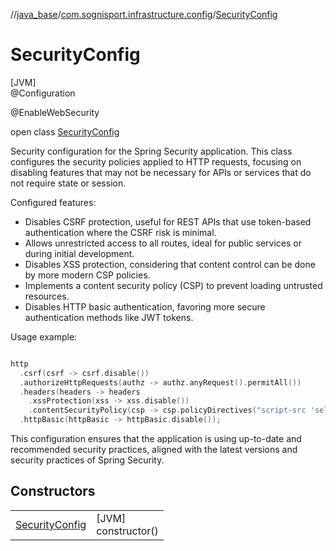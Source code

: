 //[java_base](../../../index.md)/[com.sognisport.infrastructure.config](../index.md)/[SecurityConfig](index.md)

# SecurityConfig

[JVM]\
@Configuration

@EnableWebSecurity

open class [SecurityConfig](index.md)

Security configuration for the Spring Security application. This class configures the security policies applied to HTTP requests, focusing on disabling features that may not be necessary for APIs or services that do not require state or session. 

Configured features:

- Disables CSRF protection, useful for REST APIs that use token-based authentication where the CSRF risk is minimal.
- Allows unrestricted access to all routes, ideal for public services or during initial development.
- Disables XSS protection, considering that content control can be done by more modern CSP policies.
- Implements a content security policy (CSP) to prevent loading untrusted resources.
- Disables HTTP basic authentication, favoring more secure authentication methods like JWT tokens.

Usage example:

```kotlin

http
  .csrf(csrf -> csrf.disable())
  .authorizeHttpRequests(authz -> authz.anyRequest().permitAll())
  .headers(headers -> headers
    .xssProtection(xss -> xss.disable())
    .contentSecurityPolicy(csp -> csp.policyDirectives("script-src 'self'; object-src 'none';")))
  .httpBasic(httpBasic -> httpBasic.disable());

```

This configuration ensures that the application is using up-to-date and recommended security practices, aligned with the latest versions and security practices of Spring Security.

## Constructors

| | |
|---|---|
| [SecurityConfig](-security-config.md) | [JVM]<br>constructor() |
